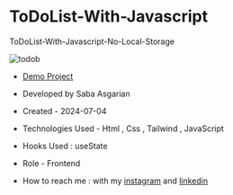 # ToDoList-With-Javascript
ToDoList-With-Javascript-No-Local-Storage






![todob](https://github.com/SabaAsgarian/ToDoList-With-Javascript/assets/166124662/f7e329bc-7a35-488e-904d-86d9162d5df4)








- [Demo Project]( https://sabaasgarian.github.io/ToDoList-With-Javascript/)

- Developed by Saba Asgarian

- Created - 2024-07-04

- Technologies Used - Html , Css , Tailwind , JavaScript

- Hooks Used : useState 

- Role - Frontend

- How to reach me : with my [instagram](https://www.instagram.com/saba_asgarian_web?igsh=M2Z2dTU3cHFmeW1o&utm_source=qr) and [linkedin](https://www.linkedin.com/in/saba-asgarian-69161088?utm_source=share&utm_campaign=share_via&utm_content=profile&utm_medium=ios_app) 

